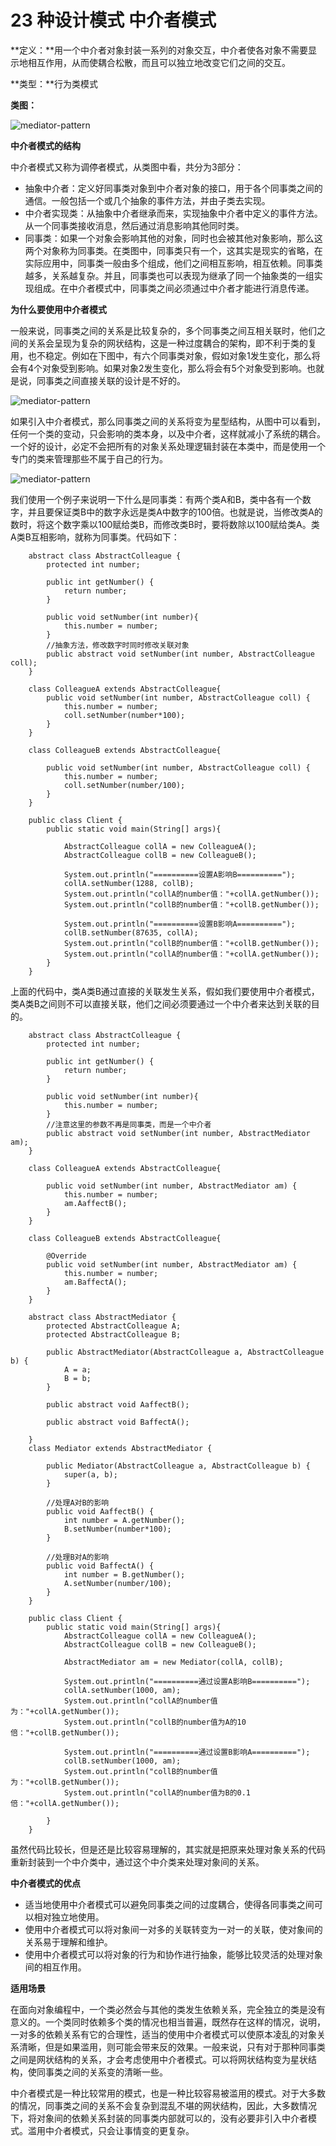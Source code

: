# 23 种设计模式 中介者模式

**定义：**用一个中介者对象封装一系列的对象交互，中介者使各对象不需要显示地相互作用，从而使耦合松散，而且可以独立地改变它们之间的交互。

**类型：**行为类模式

**类图：**

![mediator-pattern](images/mediator-pattern-1.jpg)

**中介者模式的结构**

中介者模式又称为调停者模式，从类图中看，共分为3部分：

*  抽象中介者：定义好同事类对象到中介者对象的接口，用于各个同事类之间的通信。一般包括一个或几个抽象的事件方法，并由子类去实现。
* 中介者实现类：从抽象中介者继承而来，实现抽象中介者中定义的事件方法。从一个同事类接收消息，然后通过消息影响其他同时类。
* 同事类：如果一个对象会影响其他的对象，同时也会被其他对象影响，那么这两个对象称为同事类。在类图中，同事类只有一个，这其实是现实的省略，在实际应用中，同事类一般由多个组成，他们之间相互影响，相互依赖。同事类越多，关系越复杂。并且，同事类也可以表现为继承了同一个抽象类的一组实现组成。在中介者模式中，同事类之间必须通过中介者才能进行消息传递。

**为什么要使用中介者模式**

一般来说，同事类之间的关系是比较复杂的，多个同事类之间互相关联时，他们之间的关系会呈现为复杂的网状结构，这是一种过度耦合的架构，即不利于类的复用，也不稳定。例如在下图中，有六个同事类对象，假如对象1发生变化，那么将会有4个对象受到影响。如果对象2发生变化，那么将会有5个对象受到影响。也就是说，同事类之间直接关联的设计是不好的。

![mediator-pattern](images/mediator-pattern-2.jpg)

如果引入中介者模式，那么同事类之间的关系将变为星型结构，从图中可以看到，任何一个类的变动，只会影响的类本身，以及中介者，这样就减小了系统的耦合。一个好的设计，必定不会把所有的对象关系处理逻辑封装在本类中，而是使用一个专门的类来管理那些不属于自己的行为。

![mediator-pattern](images/mediator-pattern-3.jpg)

我们使用一个例子来说明一下什么是同事类：有两个类A和B，类中各有一个数字，并且要保证类B中的数字永远是类A中数字的100倍。也就是说，当修改类A的数时，将这个数字乘以100赋给类B，而修改类B时，要将数除以100赋给类A。类A类B互相影响，就称为同事类。代码如下：

```
    abstract class AbstractColleague {
    	protected int number;

    	public int getNumber() {
    		return number;
    	}

    	public void setNumber(int number){
    		this.number = number;
    	}
    	//抽象方法，修改数字时同时修改关联对象
    	public abstract void setNumber(int number, AbstractColleague coll);
    }

    class ColleagueA extends AbstractColleague{
    	public void setNumber(int number, AbstractColleague coll) {
    		this.number = number;
    		coll.setNumber(number*100);
    	}
    }

    class ColleagueB extends AbstractColleague{

    	public void setNumber(int number, AbstractColleague coll) {
    		this.number = number;
    		coll.setNumber(number/100);
    	}
    }

    public class Client {
    	public static void main(String[] args){

    		AbstractColleague collA = new ColleagueA();
    		AbstractColleague collB = new ColleagueB();

    		System.out.println("==========设置A影响B==========");
    		collA.setNumber(1288, collB);
    		System.out.println("collA的number值："+collA.getNumber());
    		System.out.println("collB的number值："+collB.getNumber());

    		System.out.println("==========设置B影响A==========");
    		collB.setNumber(87635, collA);
    		System.out.println("collB的number值："+collB.getNumber());
    		System.out.println("collA的number值："+collA.getNumber());
    	}
    }
```

上面的代码中，类A类B通过直接的关联发生关系，假如我们要使用中介者模式，类A类B之间则不可以直接关联，他们之间必须要通过一个中介者来达到关联的目的。

```
    abstract class AbstractColleague {
    	protected int number;

    	public int getNumber() {
    		return number;
    	}

    	public void setNumber(int number){
    		this.number = number;
    	}
    	//注意这里的参数不再是同事类，而是一个中介者
    	public abstract void setNumber(int number, AbstractMediator am);
    }

    class ColleagueA extends AbstractColleague{

    	public void setNumber(int number, AbstractMediator am) {
    		this.number = number;
    		am.AaffectB();
    	}
    }

    class ColleagueB extends AbstractColleague{

    	@Override
    	public void setNumber(int number, AbstractMediator am) {
    		this.number = number;
    		am.BaffectA();
    	}
    }

    abstract class AbstractMediator {
    	protected AbstractColleague A;
    	protected AbstractColleague B;

    	public AbstractMediator(AbstractColleague a, AbstractColleague b) {
    		A = a;
    		B = b;
    	}

    	public abstract void AaffectB();

    	public abstract void BaffectA();

    }
    class Mediator extends AbstractMediator {

    	public Mediator(AbstractColleague a, AbstractColleague b) {
    		super(a, b);
    	}

    	//处理A对B的影响
    	public void AaffectB() {
    		int number = A.getNumber();
    		B.setNumber(number*100);
    	}

    	//处理B对A的影响
    	public void BaffectA() {
    		int number = B.getNumber();
    		A.setNumber(number/100);
    	}
    }

    public class Client {
    	public static void main(String[] args){
    		AbstractColleague collA = new ColleagueA();
    		AbstractColleague collB = new ColleagueB();

    		AbstractMediator am = new Mediator(collA, collB);

    		System.out.println("==========通过设置A影响B==========");
    		collA.setNumber(1000, am);
    		System.out.println("collA的number值为："+collA.getNumber());
    		System.out.println("collB的number值为A的10倍："+collB.getNumber());

    		System.out.println("==========通过设置B影响A==========");
    		collB.setNumber(1000, am);
    		System.out.println("collB的number值为："+collB.getNumber());
    		System.out.println("collA的number值为B的0.1倍："+collA.getNumber());

    	}
    }
```

虽然代码比较长，但是还是比较容易理解的，其实就是把原来处理对象关系的代码重新封装到一个中介类中，通过这个中介类来处理对象间的关系。

**中介者模式的优点**

* 适当地使用中介者模式可以避免同事类之间的过度耦合，使得各同事类之间可以相对独立地使用。
* 使用中介者模式可以将对象间一对多的关联转变为一对一的关联，使对象间的关系易于理解和维护。
* 使用中介者模式可以将对象的行为和协作进行抽象，能够比较灵活的处理对象间的相互作用。

**适用场景**

在面向对象编程中，一个类必然会与其他的类发生依赖关系，完全独立的类是没有意义的。一个类同时依赖多个类的情况也相当普遍，既然存在这样的情况，说明，一对多的依赖关系有它的合理性，适当的使用中介者模式可以使原本凌乱的对象关系清晰，但是如果滥用，则可能会带来反的效果。一般来说，只有对于那种同事类之间是网状结构的关系，才会考虑使用中介者模式。可以将网状结构变为星状结构，使同事类之间的关系变的清晰一些。

中介者模式是一种比较常用的模式，也是一种比较容易被滥用的模式。对于大多数的情况，同事类之间的关系不会复杂到混乱不堪的网状结构，因此，大多数情况下，将对象间的依赖关系封装的同事类内部就可以的，没有必要非引入中介者模式。滥用中介者模式，只会让事情变的更复杂。  